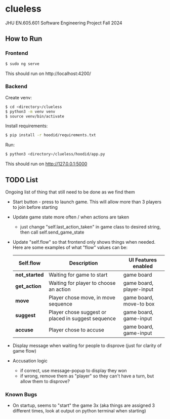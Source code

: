 # clueless
JHU EN.605.601 Software Engineering Project Fall 2024 


## How to Run

### Frontend

```sh
$ sudo ng serve
```

This should run on http://localhost:4200/

### Backend

Create venv:
```sh
$ cd <directory>/clueless
$ python3 -m venv venv
$ source venv/bin/activate
```

Install requirements:
```sh
$ pip install -r hoodid/requirements.txt
```

Run: 
```sh
$ python3 <directory>/clueless/hoodid/app.py
```

This should run on http://127.0.0.1:5000





## TODO List

Ongoing list of thing that still need to be done as we find them

- Start button - press to launch game. This will allow more than 3 players to join before starting
- Update game state more often / when actions are taken 
    - just change "self.last_action_taken" in game class to desired string, then call self.send_game_state
- Update "self.flow" so that frontend only shows things when needed. Here are some examples of what "flow" values can be:

    | Self.flow                | Description                                | UI Features enabled     |            
    |-----------------------|-----------------------------------------------|----------------
    | **not_started** | Waiting for game to start  |   game board
    | **get_action** | Waiting for player to choose an action | game board, player-input
    | **move**  | Player chose move, in move sequence   | game board, move-to box
    | **suggest** | Player chose suggest or placed in suggest sequence |  game board, game-input
    | **accuse** | Player chose to accuse | game board, game-input


- Display message when waiting for people to disprove (just for clarity of game flow)
- Accusation logic
    - if correct, use message-popup to display they won
    - if wrong, remove them as "player" so they can't have a turn, but allow them to disprove?



### Known Bugs
- On startup, seems to "start" the game 3x (aka things are assigned 3 different times, look at output on python terminal when starting)

